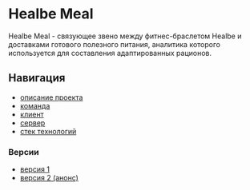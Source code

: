 # Healbe Meal

Healbe Meal - связующее звено между фитнес-браслетом Healbe и доставками готового полезного питания, аналитика которого используется для составления адаптированных рационов.

## Навигация

- [описание проекта](https://github.com/Healbe-Meal/wiki/blob/main/docs/description.md)
- [команда](https://github.com/Healbe-Meal/wiki/blob/main/docs/team.md)
- [клиент](https://github.com/Healbe-Meal/client)
- [сервер](https://github.com/Healbe-Meal/server)
- [стек технологий](https://github.com/Healbe-Meal/wiki/blob/main/docs/stack.md)

### Версии

- [версия 1]()
- [версия 2 (анонс)]()

